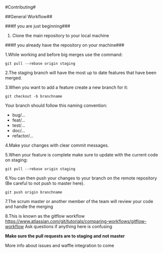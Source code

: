 #Contributing#

##General Workflow##

###If you are just beginning###

1. Clone the main repository to your local machine

###If you already have the repository on your machine###

1.While working and before big merges use the command:

    git pull --rebase origin staging 

2.The staging branch will have the most up to date features that have been merged.

3.When you want to add a feature create a new branch for it:

    git checkout -b branchname

Your branch should follow this naming convention:
  - bug/...
  - feat/...
  - test/...
  - doc/...
  - refactor/...

4.Make your changes with clear commit messages.

5.When your feature is complete make sure to update with the current code on staging:

    git pull --rebase origin staging

6.You can then push your changes to your branch on the remote repository (Be careful to not push to master here).

    git push origin branchname


7.The scrum master or another member of the team will review your code and handle the merging

8.This is known as the gitflow workflow https://www.atlassian.com/git/tutorials/comparing-workflows/gitflow-workflow 
Ask questions if anything here is confusing

**Make sure the pull requests are to staging and not master**

More info about issues and waffle integration to come
